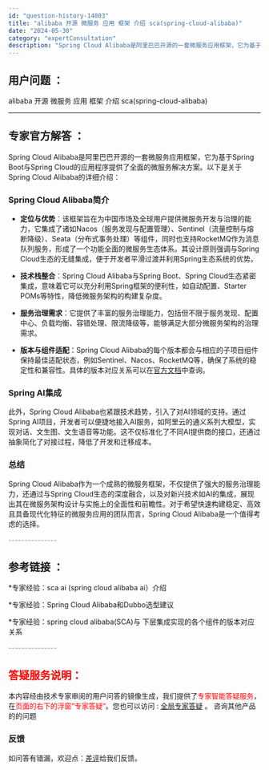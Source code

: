 ```yaml
---
id: "question-history-14803"
title: "alibaba 开源 微服务 应用 框架 介绍 sca(spring-cloud-alibaba)"
date: "2024-05-30"
category: "expertConsultation"
description: "Spring Cloud Alibaba是阿里巴巴开源的一套微服务应用框架，它为基于Spring Boot与Spring Cloud的应用程序提供了全面的微服务解决方案。以下是关于Spring Cloud Alibaba的详细介绍：### Spring Cloud Alibaba简介- **定位与优"
---
```


## 用户问题 ： 
 alibaba 开源 微服务 应用 框架 介绍 sca(spring-cloud-alibaba) 

---------------
## 专家官方解答 ：

Spring Cloud Alibaba是阿里巴巴开源的一套微服务应用框架，它为基于Spring Boot与Spring Cloud的应用程序提供了全面的微服务解决方案。以下是关于Spring Cloud Alibaba的详细介绍：

### Spring Cloud Alibaba简介

- **定位与优势**：该框架旨在为中国市场及全球用户提供微服务开发与治理的能力，它集成了诸如Nacos（服务发现与配置管理）、Sentinel（流量控制与熔断降级）、Seata（分布式事务处理）等组件，同时也支持RocketMQ作为消息队列服务，形成了一个功能全面的微服务生态体系。其设计原则强调与Spring Cloud生态的无缝集成，便于开发者平滑过渡并利用Spring生态系统的优势。

- **技术栈整合**：Spring Cloud Alibaba与Spring Boot、Spring Cloud生态紧密集成，意味着它可以充分利用Spring框架的便利性，如自动配置、Starter POMs等特性，降低微服务架构的构建复杂度。

- **服务治理需求**：它提供了丰富的服务治理能力，包括但不限于服务发现、配置中心、负载均衡、容错处理、限流降级等，能够满足大部分微服务架构的治理需求。

- **版本与组件适配**：Spring Cloud Alibaba的每个版本都会与相应的子项目组件保持最佳适配状态，例如Sentinel、Nacos、RocketMQ等，确保了系统的稳定性和兼容性。具体的版本对应关系可以在[官方文档](https://sca.aliyun.com/docs/2023/overview/version-explain/)中查询。

### Spring AI集成

此外，Spring Cloud Alibaba也紧跟技术趋势，引入了对AI领域的支持。通过Spring AI项目，开发者可以便捷地接入AI服务，如阿里云的通义系列大模型，实现对话、文生图、文生语音等功能。这不仅标准化了不同AI提供商的接口，还通过抽象简化了对接过程，降低了开发和迁移成本。

### 总结

Spring Cloud Alibaba作为一个成熟的微服务框架，不仅提供了强大的服务治理能力，还通过与Spring Cloud生态的深度融合，以及对新兴技术如AI的集成，展现出其在微服务架构设计与实施上的全面性和前瞻性。对于希望快速构建稳定、高效且具备现代化特征的微服务应用的团队而言，Spring Cloud Alibaba是一个值得考虑的选择。


<font color="#949494">---------------</font> 


## 参考链接 ：

*专家经验：sca ai (spring cloud alibaba ai）介绍 
 
 *专家经验：Spring Cloud Alibaba和Dubbo选型建议 
 
 *专家经验：spring cloud alibaba(SCA)与 下层集成实现的各个组件的版本对应关系 


 <font color="#949494">---------------</font> 
 


## <font color="#FF0000">答疑服务说明：</font> 

本内容经由技术专家审阅的用户问答的镜像生成，我们提供了<font color="#FF0000">专家智能答疑服务</font>，在<font color="#FF0000">页面的右下的浮窗”专家答疑“</font>。您也可以访问 : [全局专家答疑](https://opensource.alibaba.com/chatBot) 。 咨询其他产品的的问题

### 反馈
如问答有错漏，欢迎点：[差评](https://ai.nacos.io/user/feedbackByEnhancerGradePOJOID?enhancerGradePOJOId=14806)给我们反馈。
